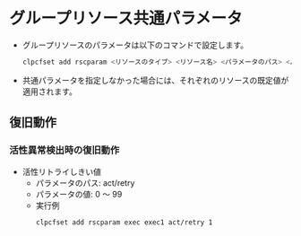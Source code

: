 # グループリソース共通パラメータ
- グループリソースのパラメータは以下のコマンドで設定します。
  ```sh
  clpcfset add rscparam <リソースのタイプ> <リソース名> <パラメータのパス> <パラメータの値>
  ```
- 共通パラメータを指定しなかった場合には、それぞれのリソースの既定値が適用されます。
## 復旧動作
### 活性異常検出時の復旧動作
- 活性リトライしきい値
  - パラメータのパス: act/retry
  - パラメータの値: 0 ～ 99
  - 実行例
    ```sh
    clpcfset add rscparam exec exec1 act/retry 1
    ```
